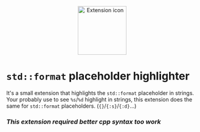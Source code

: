 <p align="center">
	<image src="https://github.com/hcabel/std-format-placeholder-highlighter/blob/master/icon.png?raw=true" width="128" height="128" alt="Extension icon"/>
</p>

# `std::format` placeholder highlighter

It's a small extension that highlights the `std::format` placeholder in strings.<br/>
Your probably use to see `%s`/`%d`  highlight in strings, this extension does the same for `std::format` placeholders. (`{}`/`{:s}`/`{:d}`...)

### *This extension required better cpp syntax too work*

